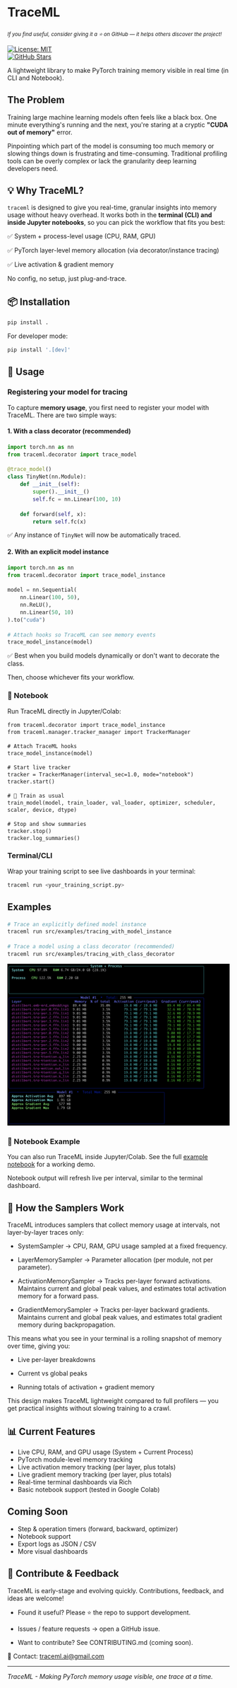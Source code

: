 # TraceML
<sub><em> If you find useful, consider giving it a ⭐ on GitHub — it helps others discover the project!</em></sub>

[![License: MIT](https://img.shields.io/badge/License-MIT-yellow.svg)](https://opensource.org/licenses/MIT)  
[![GitHub Stars](https://img.shields.io/github/stars/abhinavsriva/trace_ml?style=social)](https://github.com/traceml-ai/traceml/stargazers)


 A lightweight library to make PyTorch training memory visible in real time (in CLI and Notebook).

## The Problem

Training large machine learning models often feels like a black box. One minute everything's running and the next, you're staring at a cryptic **"CUDA out of memory"** error.

Pinpointing which part of the model is consuming too much memory or slowing things down is frustrating and time-consuming. Traditional profiling tools can be overly complex or lack the granularity deep learning developers need.

## 💡 Why TraceML?

`traceml` is designed to give you real-time, granular insights into memory usage without heavy overhead. It works both in the **terminal (CLI) and inside Jupyter notebooks**, so you can pick the workflow that fits you best:

✅ System + process-level usage (CPU, RAM, GPU)

✅ PyTorch layer-level memory allocation (via decorator/instance tracing)

✅ Live activation & gradient memory

No config, no setup, just plug-and-trace.


## 📦 Installation

```bash
pip install .
```

For developer mode:
```bash
pip install '.[dev]'
```


## 🚀 Usage

### Registering your model for tracing

To capture **memory usage**, you first need to register your model with TraceML. There are two simple ways:

#### 1. With a class decorator (recommended)

```python
import torch.nn as nn
from traceml.decorator import trace_model

@trace_model()
class TinyNet(nn.Module):
    def __init__(self):
        super().__init__()
        self.fc = nn.Linear(100, 10)

    def forward(self, x):
        return self.fc(x)
```

✅ Any instance of `TinyNet` will now be automatically traced.

#### 2. With an explicit model instance

```python
import torch.nn as nn
from traceml.decorator import trace_model_instance

model = nn.Sequential(
    nn.Linear(100, 50),
    nn.ReLU(),
    nn.Linear(50, 10)
).to("cuda")

# Attach hooks so TraceML can see memory events
trace_model_instance(model)
```

✅ Best when you build models dynamically or don't want to decorate the class.



Then, choose whichever fits your workflow.

### 📓 Notebook

Run TraceML directly in Jupyter/Colab:

```shell
from traceml.decorator import trace_model_instance
from traceml.manager.tracker_manager import TrackerManager

# Attach TraceML hooks
trace_model_instance(model)

# Start live tracker
tracker = TrackerManager(interval_sec=1.0, mode="notebook")
tracker.start()

# 🔄 Train as usual
train_model(model, train_loader, val_loader, optimizer, scheduler, scaler, device, dtype)

# Stop and show summaries
tracker.stop()
tracker.log_summaries()

```

### Terminal/CLI

Wrap your training script to see live dashboards in your terminal:
```bash
traceml run <your_training_script.py>
```


## Examples

```bash
# Trace an explicitly defined model instance
traceml run src/examples/tracing_with_model_instance

# Trace a model using a class decorator (recommended)
traceml run src/examples/tracing_with_class_decorator
```

![TraceML Live Dashboard](demo.png)


### 📓 Notebook Example

You can also run TraceML inside Jupyter/Colab.
See the full [example notebook](src/examples/tracing_bert_notebook.ipynb) for a working demo.

 Notebook output will refresh live per interval, similar to the terminal dashboard.


## 🔎 How the Samplers Work

TraceML introduces samplers that collect memory usage at intervals, not layer-by-layer traces only:

- SystemSampler → CPU, RAM, GPU usage sampled at a fixed frequency.

- LayerMemorySampler → Parameter allocation (per module, not per parameter).

- ActivationMemorySampler → Tracks per-layer forward activations. Maintains current and global peak values, and estimates total activation memory for a forward pass.

- GradientMemorySampler → Tracks per-layer backward gradients. Maintains current and global peak values, and estimates total gradient memory during backpropagation.

This means what you see in your terminal is a rolling snapshot of memory over time, giving you:

- Live per-layer breakdowns

- Current vs global peaks

- Running totals of activation + gradient memory

This design makes TraceML lightweight compared to full profilers — you get practical insights without slowing training to a crawl.

## 📊 Current Features

- Live CPU, RAM, and GPU usage (System + Current Process)
- PyTorch module-level memory tracking
- Live activation memory tracking (per layer, plus totals)
- Live gradient memory tracking (per layer, plus totals)
- Real-time terminal dashboards via Rich
- Basic notebook support (tested in Google Colab)

## Coming Soon

- Step & operation timers (forward, backward, optimizer)
- Notebook support
- Export logs as JSON / CSV
- More visual dashboards

## 🙌 Contribute & Feedback

TraceML is early-stage and evolving quickly. Contributions, feedback, and ideas are welcome!

- Found it useful? Please ⭐ the repo to support development.

- Issues / feature requests → open a GitHub issue.

- Want to contribute? See CONTRIBUTING.md (coming soon).

📧 Contact: traceml.ai@gmail.com

---

*TraceML - Making PyTorch memory usage visible, one trace at a time.*
